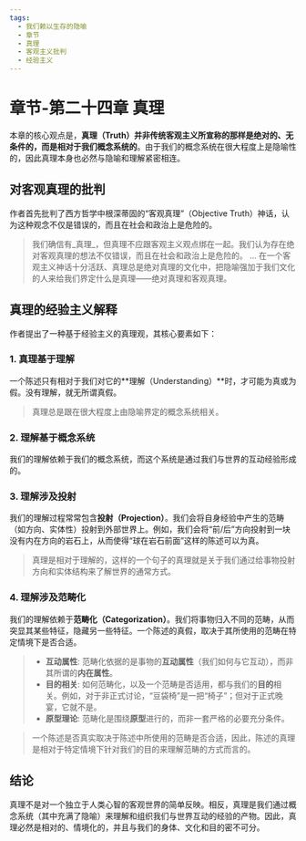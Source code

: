 ```yaml
---
tags:
  - 我们赖以生存的隐喻
  - 章节
  - 真理
  - 客观主义批判
  - 经验主义
---
```


# 章节-第二十四章 真理

本章的核心观点是，**真理（Truth）**并非传统客观主义所宣称的那样是绝对的、无条件的，而是**相对于我们概念系统的**。由于我们的概念系统在很大程度上是隐喻性的，因此真理本身也必然与隐喻和理解紧密相连。

## 对客观真理的批判

作者首先批判了西方哲学中根深蒂固的“客观真理”（Objective Truth）神话，认为这种观念不仅是错误的，而且在社会和政治上是危险的。

> 我们确信有_真理_，但真理不应跟客观主义观点绑在一起。我们认为存在绝对客观真理的想法不仅错误，而且在社会和政治上是危险的。
> ...
> 在一个客观主义神话十分活跃、真理总是绝对真理的文化中，把隐喻强加于我们文化的人来给我们界定什么是真理——绝对真理和客观真理。

## 真理的经验主义解释

作者提出了一种基于经验主义的真理观，其核心要素如下：

### 1. 真理基于理解
一个陈述只有相对于我们对它的**理解（Understanding）**时，才可能为真或为假。没有理解，就无所谓真假。

> 真理总是跟在很大程度上由隐喻界定的概念系统相关。

### 2. 理解基于概念系统
我们的理解依赖于我们的概念系统，而这个系统是通过我们与世界的互动经验形成的。

### 3. 理解涉及投射
我们的理解过程常常包含**投射（Projection）**。我们会将自身经验中产生的范畴（如方向、实体性）投射到外部世界上。例如，我们会将“前/后”方向投射到一块没有内在方向的岩石上，从而使得“球在岩石前面”这样的陈述可以为真。

> 真理是相对于理解的，这样的一个句子的真理就是关于我们通过给事物投射方向和实体结构来了解世界的通常方式。

### 4. 理解涉及范畴化
我们的理解依赖于**范畴化（Categorization）**。我们将事物归入不同的范畴，从而突显其某些特征，隐藏另一些特征。一个陈述的真假，取决于其所使用的范畴在特定情境下是否合适。

> - **互动属性**: 范畴化依据的是事物的**互动属性**（我们如何与它互动），而非其所谓的**内在属性**。
> - **目的相关**: 如何范畴化，以及一个范畴是否适用，都与我们的**目的**相关。例如，对于非正式讨论，“豆袋椅”是一把“椅子”；但对于正式晚宴，它就不是。
> - **原型理论**: 范畴化是围绕**原型**进行的，而非一套严格的必要充分条件。

> 一个陈述是否真实取决于陈述中所使用的范畴是否合适，因此，陈述的真理是相对于特定情境下针对我们的目的来理解范畴的方式而言的。

## 结论

真理不是对一个独立于人类心智的客观世界的简单反映。相反，真理是我们通过概念系统（其中充满了隐喻）来理解和组织我们与世界互动的经验的产物。因此，真理必然是相对的、情境化的，并且与我们的身体、文化和目的密不可分。